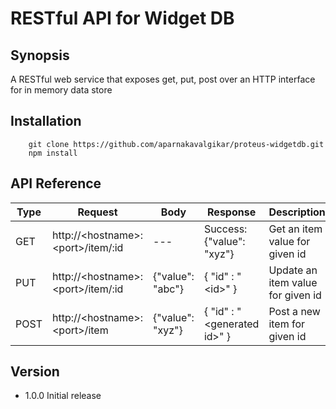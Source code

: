 
RESTful API for Widget DB
=========

## Synopsis

A RESTful web service that exposes get, put, post over an HTTP interface for in memory data store


## Installation
```shell
    git clone https://github.com/aparnakavalgikar/proteus-widgetdb.git
    npm install
```

## API Reference

| Type | Request | Body | Response | Description
| --- | --- | --- | --- | --- |
| GET |  http://\<hostname\>:\<port\>/item/:id | --- | Success: {"value": "xyz"} | Get an item value for given id |
| PUT |  http://\<hostname\>:\<port\>/item/:id | {"value": "abc"} | { "id" : "\<id\>" } | Update an item value for given id |
| POST |  http://\<hostname\>:\<port\>/item | {"value": "xyz"} | { "id" : "\<generated id\>" } | Post a new item for given id |


## Version
* 1.0.0 Initial release
